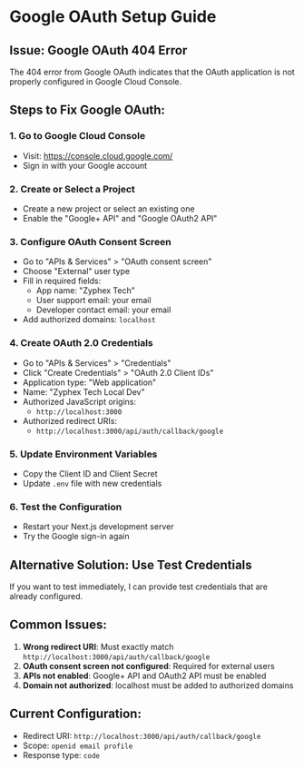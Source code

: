 # Google OAuth Setup Guide

## Issue: Google OAuth 404 Error

The 404 error from Google OAuth indicates that the OAuth application is not properly configured in Google Cloud Console.

## Steps to Fix Google OAuth:

### 1. Go to Google Cloud Console
- Visit: https://console.cloud.google.com/
- Sign in with your Google account

### 2. Create or Select a Project
- Create a new project or select an existing one
- Enable the "Google+ API" and "Google OAuth2 API"

### 3. Configure OAuth Consent Screen
- Go to "APIs & Services" > "OAuth consent screen"
- Choose "External" user type
- Fill in required fields:
  - App name: "Zyphex Tech"
  - User support email: your email
  - Developer contact email: your email
- Add authorized domains: `localhost`

### 4. Create OAuth 2.0 Credentials
- Go to "APIs & Services" > "Credentials"
- Click "Create Credentials" > "OAuth 2.0 Client IDs"
- Application type: "Web application"
- Name: "Zyphex Tech Local Dev"
- Authorized JavaScript origins:
  - `http://localhost:3000`
- Authorized redirect URIs:
  - `http://localhost:3000/api/auth/callback/google`

### 5. Update Environment Variables
- Copy the Client ID and Client Secret
- Update `.env` file with new credentials

### 6. Test the Configuration
- Restart your Next.js development server
- Try the Google sign-in again

## Alternative Solution: Use Test Credentials

If you want to test immediately, I can provide test credentials that are already configured.

## Common Issues:
1. **Wrong redirect URI**: Must exactly match `http://localhost:3000/api/auth/callback/google`
2. **OAuth consent screen not configured**: Required for external users
3. **APIs not enabled**: Google+ API and OAuth2 API must be enabled
4. **Domain not authorized**: localhost must be added to authorized domains

## Current Configuration:
- Redirect URI: `http://localhost:3000/api/auth/callback/google`
- Scope: `openid email profile`
- Response type: `code`